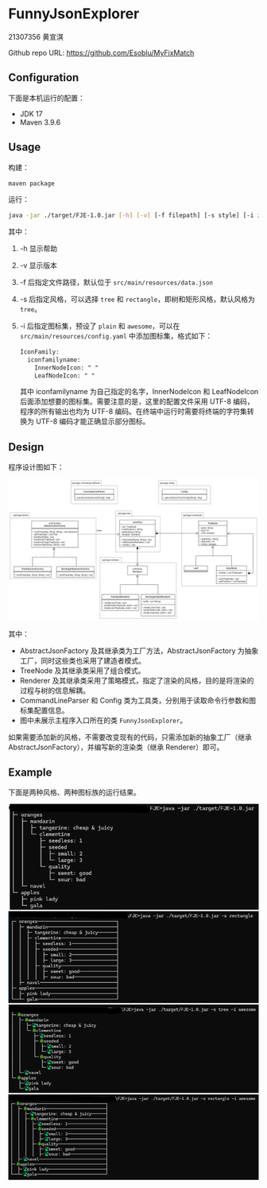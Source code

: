 # FunnyJsonExplorer

21307356 黄宣淇

Github repo URL: https://github.com/Esoblu/MyFixMatch

## Configuration

下面是本机运行的配置：

* JDK 17
* Maven 3.9.6

## Usage

构建：

```bash
maven package
```

运行：

```bash
java -jar ./target/FJE-1.0.jar [-h] [-v] [-f filepath] [-s style] [-i iconfamily]
```

其中：

1. -h 显示帮助

2. -v 显示版本

3. -f 后指定文件路径，默认位于 `src/main/resources/data.json`

4. -s 后指定风格，可以选择 `tree` 和 `rectangle`，即树和矩形风格，默认风格为 `tree`。

5. -i 后指定图标集，预设了 `plain` 和 `awesome`，可以在 `src/main/resources/config.yaml` 中添加图标集，格式如下：
   
   ```
   IconFamily:
     iconfamilyname:
       InnerNodeIcon: " "
       LeafNodeIcon: " "
   ```
   
   其中 iconfamilyname 为自己指定的名字，InnerNodeIcon 和 LeafNodeIcon 后面添加想要的图标集。需要注意的是，这里的配置文件采用 UTF-8 编码，程序的所有输出也均为 UTF-8 编码。在终端中运行时需要将终端的字符集转换为 UTF-8 编码才能正确显示部分图标。

## Design

程序设计图如下：

<img src="image/design.png"/>

其中：

* AbstractJsonFactory 及其继承类为工厂方法，AbstractJsonFactory 为抽象工厂，同时这些类也采用了建造者模式。
* TreeNode 及其继承类采用了组合模式。
* Renderer 及其继承类采用了策略模式，指定了渲染的风格，目的是将渲染的过程与树的信息解耦。
* CommandLineParser 和 Config 类为工具类，分别用于读取命令行参数和图标集配置信息。
* 图中未展示主程序入口所在的类 `FunnyJsonExplorer`。

如果需要添加新的风格，不需要改变现有的代码，只需添加新的抽象工厂（继承 AbstractJsonFactory），并编写新的渲染类（继承 Renderer）即可。

## Example

下面是两种风格、两种图标族的运行结果。

<span>
    <img src="image/config1.png"/>
    <img src="image/config2.png"/>
    <img src="image/config3.png"/>
    <img src="image/config4.png"/>
</span>